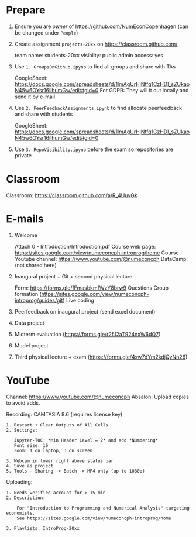 # Prepare

1. Ensure you are _owner_ of https://github.com/NumEconCopenhagen (can be changed under `People`)
2. Create assignment `projects-20xx` on https://classroom.github.com/

    team name: students-20xx
    visiblity: public
    admin access: yes

3. Use `1. GroupsOnGithub.ipynb` to find all groups and share with TAs

    GoogleSheet: https://docs.google.com/spreadsheets/d/1lmAgUrHjNtfq1CzHDI_sZUkaoN45w6OYsr16ilhumGw/edit#gid=0
    For GDPR: They will it out locally and send it by e-mail. 

4. Use `2. PeerFeedbackAssignments.ipynb` to find allocate peerfeedback and share with students

    GoogleSheet: https://docs.google.com/spreadsheets/d/1lmAgUrHjNtfq1CzHDI_sZUkaoN45w6OYsr16ilhumGw/edit#gid=0

5. Use `3. RepoVisibility.ipynb` before the exam so repositories are private

# Classroom

Classroom: https://classroom.github.com/a/R_4UuvGk

# E-mails

1. Welcome 

    Attach 0 - Introduction/Introduction.pdf
    Course web page: https://sites.google.com/view/numeconcph-introprog/home
    Course Youtube channel: https://www.youtube.com/@numeconcph
    DataCamp: (not shared here)

2. Inaugural project + Git + second physical lecture

    Form: https://forms.gle/fFmasbkmfWzY8brw9
    Questions
    Group formation (https://sites.google.com/view/numeconcph-introprog/guides/git)
    Live coding

3. Peerfeedback on inaugural project (send excel document)
4. Data project
5. Midterm evaluation (https://forms.gle/r2fJ2aT924nxW6dQ7)
6. Model project
6. Third physical lecture + exam (https://forms.gle/4sw7dYm2kdjQyNn26)

# YouTube

Channel: https://www.youtube.com/@numeconcph
Absalon: Upload copies to avoid adds.

Recording: CAMTASIA 8.6 (requires license key)

    1. Restart + Clear Outputs of All Cells
    2. Settings:

       Jupyter-TOC: *Min Header Level = 2* and add *Numbering*
       Font size: 16
       Zoom: 1 on laptop, 3 on screen

    3. Webcam in lower right above status bar
    4. Save as project
    5. Tools – Sharing -> Batch -> MP4 only (up to 1080p)
       
Uploading:

    1. Needs verified account for > 15 min
    2. Description: 

        For "Introduction to Programming and Numerical Analysis" targeting economists. 
        See https://sites.google.com/view/numeconcph-introprog/home

    3. Playlists: IntroProg-20xx
